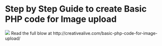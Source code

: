 # Step by Step Guide to create Basic PHP code for Image upload
<img src="https://i1.wp.com/creativealive.com/wp-content/uploads/2020/04/Basic-PHP-code-for-Image-upload.gif">
Read the full blow at http://creativealive.com/basic-php-code-for-image-upload/
